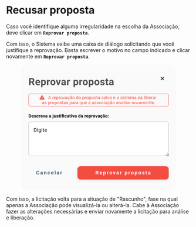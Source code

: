 # Recusar proposta

Caso você identifique alguma irregularidade na escolha da Associação, deve clicar em **`Reprovar proposta`**.

Com isso, o Sistema exibe uma caixa de diálogo solicitando que você justifique a reprovação. Basta escrever o motivo no campo indicado e clicar novamente em **`Reprovar proposta`**.

<figure><img src="../../../../.gitbook/assets/Reprovar proposta.png" alt=""><figcaption></figcaption></figure>

Com isso, a licitação volta para a situação de "Rascunho", fase na qual apenas a Associação pode visualizá-la ou alterá-la. Cabe à Associação fazer as alterações necessárias e enviar novamente a licitação para análise e liberação.
